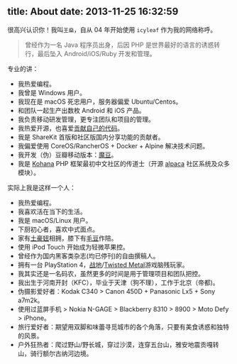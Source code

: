 title: About
date: 2013-11-25 16:32:59
---


很高兴认识你！我叫`王燊`，自从 04 年开始使用 `icyleaf` 作为我的网络称呼。

> 曾经作为一名 Java 程序员出身，后因 PHP 是世界最好的语言的诱惑转行，最后坠入 Android/iOS/Ruby 开发和管理。

专业的讲：

* 我热爱编程。
* 我曾是 Windows 用户。
* 我现在是 macOS 死忠用户，服务器偏爱 Ubuntu/Centos。
* 和团队一起生产出数枚 Android 和 iOS 产品。
* 我负责移动研发管理，更专注团队和项目的管理。
* 我热爱开源，也喜爱[贡献自己的代码](https://github.com/icyleaf)。
* 我是 ShareKit 首版和社区版国内分享功能的贡献者。
* 我偏爱使用 CoreOS/RancherOS + Docker + Alpine 解决技术问题。
* 我开发（伪）豆瓣移动版本：[魔豆](http://www.douban.com/photos/album/17267307/)。
* 我是 [Kohana](http://kohanaframework.org/) PHP 框架最初中文社区的传道士（开源 [alpaca](https://github.com/icyleaf/alpaca) 社区系统及众多模块）。

实际上我是这样一个人：

* 我热爱编程。
* 我喜欢活在当下的生活。
* 我是 macOS/Linux 用户。
* 下厨初心者，喜欢中式面点。
* 家有[土豪妞](https://www.instagram.com/p/7X9ps_LOrw/)相拥，膝下有[毛豆](https://www.instagram.com/p/BGW2NytLOkc/)作陪。
* 使用 iPod Touch 开始成为轻微苹果控。
* 曾经作为国内黑客类杂志(均已停刊)的自由撰稿人。
* 拥有一台 PlayStation 4，[战地](https://www.battlefield.com/)/[Twisted Metal](http://twistedmetal.com/)游戏脑残玩家。
* 我其实还是一名码农，虽然更多的时间是用于管理项目和团队把控。
* 我出生于河南开封（KFC），毕业于天津（狗不理），工作于北京（帝都)。
* 伪摄影爱好者：Kodak C340 > Canon 450D + Panasonic Lx5 + Sony a7m2k。
* 使用过蓝屏手机 > Nokia N-GAGE > Blackberry 8310 > 8900 > Moto Defy > iPhone。
* 旅行爱好者：期望用双脚和味蕾寻觅城市的各个角落，只要有美食诱惑和独特的风景。
* 户外狂热者：爬过野山/野长城，穿过沙漠，连穿五台山，雅安地震贡嘎转山，骑行额尔古纳河边境。

